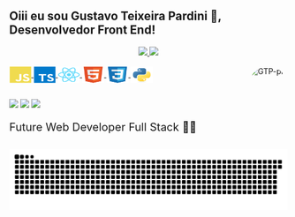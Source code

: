 ## Oiii eu sou Gustavo Teixeira Pardini 👋, Desenvolvedor Front End!
<div align="center">
  <a href="https://github.com/Gustavotp443">
  <img height="180em" src="https://github-readme-stats.vercel.app/api?username=gustavotp443&show_icons=true&theme=dracula&include_all_commits=true&count_private=true"/>
  <img height="180em" src="https://github-readme-stats.vercel.app/api/top-langs/?username=gustavotp443&layout=compact&langs_count=7&theme=dracula"/>
</div>
<div style="display: inline_block"><br>
  <img align="center" alt="GTP-Js" height="30" width="40" src="https://raw.githubusercontent.com/devicons/devicon/master/icons/javascript/javascript-plain.svg">
  <img align="center" alt="GTP-Ts" height="30" width="40" src="https://raw.githubusercontent.com/devicons/devicon/master/icons/typescript/typescript-plain.svg">
  <img align="center" alt="GTP-React" height="30" width="40" src="https://raw.githubusercontent.com/devicons/devicon/master/icons/react/react-original.svg">
  <img align="center" alt="GTP-HTML" height="30" width="40" src="https://raw.githubusercontent.com/devicons/devicon/master/icons/html5/html5-original.svg">
  <img align="center" alt="GTP-CSS" height="30" width="40" src="https://raw.githubusercontent.com/devicons/devicon/master/icons/css3/css3-original.svg">
  <img align="center" alt="GTP-Python" height="30" width="40" src="https://raw.githubusercontent.com/devicons/devicon/master/icons/python/python-original.svg">
  <img align="right" alt="GTP-pic" height="150" style="border-radius:50px;" src="https://images-wixmp-ed30a86b8c4ca887773594c2.wixmp.com/f/198a757d-7c3c-4749-8472-24a56d86f335/dfhm47s-6a16772e-1cf8-4d86-a47f-79e3126efa7b.png?token=eyJ0eXAiOiJKV1QiLCJhbGciOiJIUzI1NiJ9.eyJzdWIiOiJ1cm46YXBwOjdlMGQxODg5ODIyNjQzNzNhNWYwZDQxNWVhMGQyNmUwIiwiaXNzIjoidXJuOmFwcDo3ZTBkMTg4OTgyMjY0MzczYTVmMGQ0MTVlYTBkMjZlMCIsIm9iaiI6W1t7InBhdGgiOiJcL2ZcLzE5OGE3NTdkLTdjM2MtNDc0OS04NDcyLTI0YTU2ZDg2ZjMzNVwvZGZobTQ3cy02YTE2NzcyZS0xY2Y4LTRkODYtYTQ3Zi03OWUzMTI2ZWZhN2IucG5nIn1dXSwiYXVkIjpbInVybjpzZXJ2aWNlOmZpbGUuZG93bmxvYWQiXX0.LM2tgJLx9-Bmc73HCgVEzELANMX2E9WiiRHqXdKq1WU">
</div>
  
  ##
 
<div> 
  <a href="https://www.instagram.com/guustavo_007/" target="_blank"><img src="https://img.shields.io/badge/-Instagram-%23E4405F?style=for-the-badge&logo=instagram&logoColor=white" target="_blank"></a>
  <a href = "mailto:gustavotp443@gmail.com"><img src="https://img.shields.io/badge/-Gmail-%23333?style=for-the-badge&logo=gmail&logoColor=white" target="_blank"></a>
  <a href="https://www.linkedin.com/in/gustavo-teixeira-pardini-0ab2641b7/" target="_blank"><img src="https://img.shields.io/badge/-LinkedIn-%230077B5?style=for-the-badge&logo=linkedin&logoColor=white" target="_blank"></a> 
 
  <div>
<p style="font-size:20px;">Future Web Developer Full Stack 🚀😎
</div>
  
  ![Snake animation](https://github.com/Gustavotp443/Gustavotp443/blob/main/Workflow/snake.svg)
 
</div>
